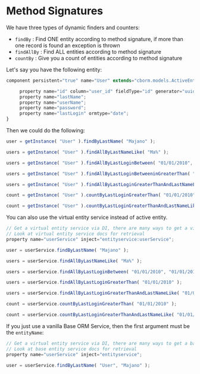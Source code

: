 # Method Signatures

We have three types of dynamic finders and counters:

* `findBy` : Find ONE entity according to method signature, if more than one record is found an exception is thrown
* `findAllBy` : Find ALL entities according to method signature
* `countBy` : Give you a count of entities according to method signature

Let's say you have the following entity:

```javascript
component persistent="true" name="User" extends="cborm.models.ActiveEntity"{

     property name="id" column="user_id" fieldType="id" generator="uuid";
     property name="lastName";
     property name="userName";
     property name="password";
     property name="lastLogin" ormtype="date";
}
```

Then we could do the following:

```javascript
user = getInstance( "User" ).findByLastName( "Majano" );

users = getInstance( "User" ).findAllByLastNameLike( "Ma%" );

users = getInstance( "User" ).findAllByLastLoginBetween( "01/01/2010", "01/01/2012" );

users = getInstance( "User" ).findAllByLastLoginBetweeninGreaterThan( "01/01/2010" );

users = getInstance( "User" ).findAllByLastLoginGreaterThanAndLastNameLike( "01/01/2010", "jo%" );

count = getInstance( "User" ).countByLastLoginGreaterThan( "01/01/2010" );

count = getInstance( "User" ).countByLastLoginGreaterThanAndLastNameLike( "01/01/2010", "jo%" );
```

You can also use the virtual entity service instead of active entity.

```javascript
// Get a virtual entity service via DI, there are many ways to get a virtual entity service
// Look at virtual entity service docs for retrieval
property name="userService" inject="entityservice:userService";

user = userService.findByLastName( "Majano" );

users = userService.findAllByLastNameLike( "Ma%" );

users = userService.findAllByLastLoginBetween( "01/01/2010", "01/01/2012" );

users = userService.findAllByLastLoginGreaterThan( "01/01/2010" );

users = userService.findAllByLastLoginGreaterThanAndLastNameLike( "01/01/2010", "jo%" );

count = userService.countByLastLoginGreaterThan( "01/01/2010" );

count = userService.countByLastLoginGreaterThanAndLastNameLike( "01/01/2010", "jo%" );
```

If you just use a vanilla Base ORM Service, then the first argument must be the `entityName`:

```javascript
// Get a virtual entity service via DI, there are many ways to get a base entity service
// Look at base entity service docs for retrieval
property name="userService" inject="entityservice";

user = userService.findByLastName( "User", "Majano" );
```

